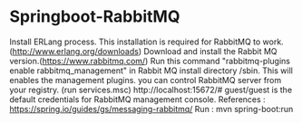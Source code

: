 # Springboot-RabbitMQ
 Install ERLang process. This installation is required for RabbitMQ to work. (http://www.erlang.org/downloads)
 Download and install the Rabbit MQ version.(https://www.rabbitmq.com/)
 Run this command "rabbitmq-plugins enable rabbitmq_management" in Rabbit MQ install directory /sbin. This will enables the management plugins.
you can control RabbitMQ server from your registry. (run services.msc)
http://localhost:15672/#  guest/guest is the default credentials for RabbitMQ management console.
References : https://spring.io/guides/gs/messaging-rabbitmq/
Run : mvn spring-boot:run
